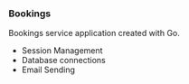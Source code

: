 ### Bookings

Bookings service application created with Go.
- Session Management
- Database connections
- Email Sending